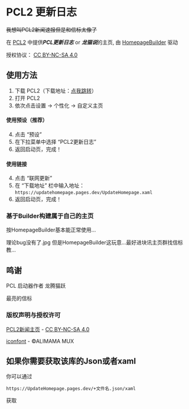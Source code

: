 # PCL2 更新日志 
~~我想叫PCL2新闻速报但是和信标太像了~~


在 [PCL2](https://github.com/Hex-Dragon/PCL2) 中提供***PCL更新日志*** or ***龙猫说***的主页, 由 [HomepageBuilder](https://github.com/Light-Beacon/HomepageBuilder) 驱动


授权协议：
[CC BY-NC-SA 4.0](https://creativecommons.org/licenses/by-nc-sa/)

## 使用方法
1. 下载 PCL2（下载地址：[点我跳转](https://afdian.net/p/0164034c016c11ebafcb52540025c377)）
2. 打开 PCL2
3. 依次点击设置 -> 个性化 -> 自定义主页
#### 使用预设（推荐）
4. 点击 “预设”
5. 在下拉菜单中选择 “PCL2更新日志”
6. 返回启动页，完成！
#### 使用链接
4. 点击 “联网更新”
5. 在 “下载地址” 栏中输入地址：`https://updatehomepage.pages.dev/UpdateHomepage.xaml`
6. 返回启动页，完成！

### 基于Builder构建属于自己的主页
按HomepageBuilder基本能正常使用...

理论bug没有了.jpg 但是HomepageBuilder这玩意...最好进块讯主页群找信标教...


## 鸣谢

PCL 启动器作者 龙腾猫跃

最亮的信标
### 版权声明与授权许可

[PCL2新闻主页](news.bugjump.net) - [CC BY-NC-SA 4.0](https://creativecommons.org/licenses/by-nc-sa/4.0/)


[iconfont](https://www.iconfont.cn) - ©ALIMAMA MUX

## 如果你需要获取该库的Json或者xaml
你可以通过
```
https://UpdateHomepage.pages.dev/+文件名.json/xaml
```
获取
